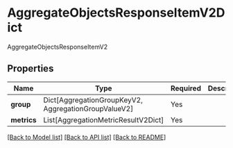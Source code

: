 # AggregateObjectsResponseItemV2Dict

AggregateObjectsResponseItemV2

## Properties
| Name | Type | Required | Description |
| ------------ | ------------- | ------------- | ------------- |
**group** | Dict[AggregationGroupKeyV2, AggregationGroupValueV2] | Yes |  |
**metrics** | List[AggregationMetricResultV2Dict] | Yes |  |


[[Back to Model list]](../../../README.md#models-v2-link) [[Back to API list]](../../../README.md#apis-v2-link) [[Back to README]](../../../README.md)
